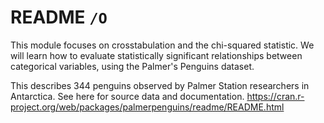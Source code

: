 # README `/O`

This module focuses on crosstabulation and the chi-squared statistic.
We will learn how to evaluate statistically significant relationships between categorical variables, using the Palmer's Penguins dataset.

This describes 344 penguins observed by Palmer Station researchers in Antarctica.
See here for source data and documentation.
https://cran.r-project.org/web/packages/palmerpenguins/readme/README.html